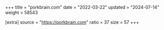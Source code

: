 +++
title = "porkbrain.com"
date = "2022-03-22"
updated = "2024-07-14"
weight = 58543

[extra]
source = "https://porkbrain.com"
ratio = 37
size = 57
+++
